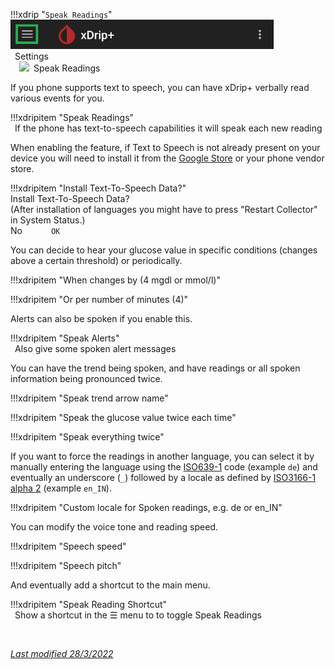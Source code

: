 !!!xdrip "`Speak Readings`"  
    <img src="../../images/hamburger_menu.png" style="zoom:75%;" />  
    &ensp;Settings  
    &emsp;<img src="https://raw.githubusercontent.com/NightscoutFoundation/xDrip/master/app/src/main/res/drawable-xhdpi/ic_speak_reading_grey600_48dp.png" style="width:5%;" />&ensp;Speak Readings

If you phone supports text to speech, you can have xDrip+ verbally read various events for you.

!!!xdripitem "Speak Readings"  
    &ensp;If the phone has text-to-speech capabilities it will speak each new reading

When enabling the feature, if Text to Speech is not already present on your device you will need to install it from the [Google Store](https://play.google.com/store/apps/details?id=com.google.android.tts) or your phone vendor store.

!!!xdripitem "Install Text-To-Speech Data?"  
    Install Text-To-Speech Data?  
    (After installation of languages you might have to press "Restart Collector" in System Status.)  
    No &emsp;&emsp;&emsp;`OK`

You can decide to hear your glucose value in specific conditions (changes above a certain threshold) or periodically.

!!!xdripitem "When changes by (4 mgdl or mmol/l)"

!!!xdripitem "Or per number of minutes (4)"

Alerts can also be spoken if you enable this.

!!!xdripitem "Speak Alerts"  
    &ensp;Also give some spoken alert messages

You can have the trend being spoken, and have readings or all spoken information being pronounced twice.

!!!xdripitem "Speak trend arrow name"

!!!xdripitem "Speak the glucose value twice each time"

!!!xdripitem "Speak everything twice"

If you want to force the readings in another language, you can select it by manually entering the language using the [ISO639-1](https://en.wikipedia.org/wiki/List_of_ISO_639-1_codes) code (example `de`) and eventually an underscore (`_`) followed by a locale as defined by [ISO3166-1 alpha 2](https://en.wikipedia.org/wiki/ISO_3166-1_alpha-2#Officially_assigned_code_elements) (example `en_IN`).

!!!xdripitem "Custom locale for Spoken readings, e.g. de or en_IN"

You can modify the voice tone and reading speed.

!!!xdripitem "Speech speed"

!!!xdripitem "Speech pitch"

And eventually add a shortcut to the main menu.

!!!xdripitem "Speak Reading Shortcut"  
    &ensp;Show a shortcut in the ☰ menu to to toggle Speak Readings

</br>

[*Last modified 28/3/2022*](https://github.com/NightscoutFoundation/xDrip/releases/tag/2022.03.27)